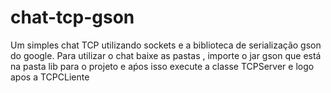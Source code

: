 # chat-tcp-gson
Um simples chat TCP  utilizando sockets e a biblioteca  de serialização gson  do google.
Para utilizar o chat baixe as pastas , importe o jar gson que está na pasta lib para o projeto e aṕos isso execute a classe TCPServer e logo apos a TCPCLiente
